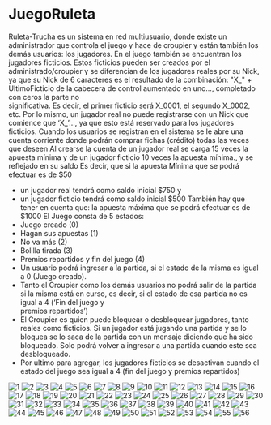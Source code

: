 # JuegoRuleta

  Ruleta-Trucha es un sistema en red multiusuario, donde existe un administrador que controla el juego y hace de croupier y están también los demás usuarios: los jugadores.
    En el juego también se encuentran los jugadores ficticios. Estos ficticios pueden ser creados por el administrado/croupier y se diferencian de los jugadores reales por su     Nick, ya que su Nick de 6 caracteres es el resultado de la combinación: "X_" + UltimoFicticio de la cabecera de control aumentado en uno..., completado con ceros la parte no  
  significativa. Es decir, el primer ficticio será X_0001, el segundo X_0002, etc. 
  Por lo mismo, un jugador real no puede registrarse con un Nick que comience que ‘X_’…, ya que esto está reservado para los jugadores ficticios.
  Cuando los usuarios se registran en el sistema se le abre una cuenta corriente donde podrán comprar fichas (crédito) todas las veces que deseen
  Al crearse la cuenta de un jugador real se carga 15 veces la apuesta mínima y de un jugador ficticio 10 veces la apuesta mínima., y se reflejado en su saldo
  Es decir, que si la apuesta Mínima que se podrá efectuar es de $50
  * un jugador real tendrá como saldo inicial $750 y 
  * un jugador ficticio tendrá como saldo inicial $500
  También hay que tener en cuenta que: la apuesta máxima que se podrá efectuar es de $1000
  El Juego consta de 5 estados: 
  * Juego creado (0) 
  * Hagan sus apuestas (1) 
  * No va más (2)
  * Bolilla tirada (3) 
  * Premios repartidos y fin del juego (4)
  * Un usuario podrá ingresar a la partida, si el estado de la misma es igual a 0 (Juego creado).                                                              
  * Tanto el Croupier como los demás usuarios no podrá salir de la partida si la misma está en curso, es decir, si el estado de esa partida no es igual a 4 (‘Fin del juego y    
    premios repartidos’)
  * El Croupier es quien puede bloquear o desbloquear jugadores, tanto reales como ficticios. Si un jugador está jugando una partida y se lo bloquea se lo saca de la partida con    un mensaje diciendo que ha sido bloqueado. Solo podrá volver a ingresar a una partida cuando este sea desbloqueado.
  * Por ultimo para agregar, los jugadores ficticios se desactivan cuando el estado del juego sea igual a 4 (fin del juego y premios repartidos)



![1](https://user-images.githubusercontent.com/79773876/116770646-a4c2c980-aa1b-11eb-9a44-f0572d3ce053.png)
![2](https://user-images.githubusercontent.com/79773876/116770647-a4c2c980-aa1b-11eb-96e9-30be8e739021.png)
![3](https://user-images.githubusercontent.com/79773876/116770649-a55b6000-aa1b-11eb-8b47-301d7a9e1554.png)
![4](https://user-images.githubusercontent.com/79773876/116770650-a5f3f680-aa1b-11eb-964d-a13c8e35c37f.png)
![5](https://user-images.githubusercontent.com/79773876/116770652-a5f3f680-aa1b-11eb-94f8-c5fbbd6a5064.png)
![6](https://user-images.githubusercontent.com/79773876/116770654-a68c8d00-aa1b-11eb-84a8-009b26069405.png)
![7](https://user-images.githubusercontent.com/79773876/116770655-a68c8d00-aa1b-11eb-8dbb-59d095eb64f9.png)
![8](https://user-images.githubusercontent.com/79773876/116770656-a7252380-aa1b-11eb-8278-c8a9c28c078a.png)
![9](https://user-images.githubusercontent.com/79773876/116770657-a7bdba00-aa1b-11eb-8e60-d49a2a8b2502.png)
![10](https://user-images.githubusercontent.com/79773876/116770658-a8565080-aa1b-11eb-8d3b-385f65cd4708.png)
![11](https://user-images.githubusercontent.com/79773876/116770660-a8eee700-aa1b-11eb-9859-007853f50350.png)
![12](https://user-images.githubusercontent.com/79773876/116770661-a8eee700-aa1b-11eb-9aee-9c6ba9abda2b.png)
![13](https://user-images.githubusercontent.com/79773876/116770662-a9877d80-aa1b-11eb-9d76-a85151618e69.png)
![14](https://user-images.githubusercontent.com/79773876/116770595-9379bd00-aa1b-11eb-8b51-989135187e70.png)
![15](https://user-images.githubusercontent.com/79773876/116770596-95438080-aa1b-11eb-9cae-25b3c755aed0.png)
![16](https://user-images.githubusercontent.com/79773876/116770597-95438080-aa1b-11eb-8934-4c7762a83b32.png)
![17](https://user-images.githubusercontent.com/79773876/116770598-95dc1700-aa1b-11eb-959a-cb5d32f21d01.png)
![18](https://user-images.githubusercontent.com/79773876/116770599-9674ad80-aa1b-11eb-838e-0c46b79435bc.png)
![19](https://user-images.githubusercontent.com/79773876/116770600-970d4400-aa1b-11eb-91cc-205b9957b40b.png)
![20](https://user-images.githubusercontent.com/79773876/116770601-97a5da80-aa1b-11eb-97be-3cd1f262a80a.png)
![21](https://user-images.githubusercontent.com/79773876/116770602-983e7100-aa1b-11eb-8706-9e5bc75d8d7a.png)
![22](https://user-images.githubusercontent.com/79773876/116770604-98d70780-aa1b-11eb-9bf2-ce74cffc891e.png)
![23](https://user-images.githubusercontent.com/79773876/116770606-996f9e00-aa1b-11eb-806b-267e735550aa.png)
![24](https://user-images.githubusercontent.com/79773876/116770607-996f9e00-aa1b-11eb-9d5d-0ec3d3cdefa1.png)
![25](https://user-images.githubusercontent.com/79773876/116770610-9a083480-aa1b-11eb-84ac-c77d1687796b.png)
![26](https://user-images.githubusercontent.com/79773876/116770611-9a083480-aa1b-11eb-8c99-072afd7014a3.png)
![27](https://user-images.githubusercontent.com/79773876/116770612-9aa0cb00-aa1b-11eb-9d39-55146200f37d.png)
![28](https://user-images.githubusercontent.com/79773876/116770613-9b396180-aa1b-11eb-8c68-53c3b2a1c616.png)
![29](https://user-images.githubusercontent.com/79773876/116770614-9b396180-aa1b-11eb-9746-16534e6a9293.png)
![30](https://user-images.githubusercontent.com/79773876/116770615-9bd1f800-aa1b-11eb-85a2-91c536aaca3d.png)
![31](https://user-images.githubusercontent.com/79773876/116770616-9bd1f800-aa1b-11eb-990e-e9ca0fc49b5a.png)
![32](https://user-images.githubusercontent.com/79773876/116770617-9c6a8e80-aa1b-11eb-94da-5a23cb505298.png)
![33](https://user-images.githubusercontent.com/79773876/116770618-9c6a8e80-aa1b-11eb-974d-dfb76770f7fa.png)
![34](https://user-images.githubusercontent.com/79773876/116770619-9d032500-aa1b-11eb-8ca3-8760b44a3de4.png)
![35](https://user-images.githubusercontent.com/79773876/116770620-9d032500-aa1b-11eb-85cd-5fa49472c160.png)
![36](https://user-images.githubusercontent.com/79773876/116770621-9d9bbb80-aa1b-11eb-9b46-3278d6015721.png)
![37](https://user-images.githubusercontent.com/79773876/116770622-9d9bbb80-aa1b-11eb-96bb-e451958cb2d5.png)
![38](https://user-images.githubusercontent.com/79773876/116770623-9e345200-aa1b-11eb-81b1-491f7d20105a.png)
![39](https://user-images.githubusercontent.com/79773876/116770624-9e345200-aa1b-11eb-9787-11c9d43a5ef4.png)
![40](https://user-images.githubusercontent.com/79773876/116770626-9ecce880-aa1b-11eb-8899-23651d2e9317.png)
![41](https://user-images.githubusercontent.com/79773876/116770628-9ecce880-aa1b-11eb-98ab-625fbda7c45a.png)
![42](https://user-images.githubusercontent.com/79773876/116770629-9f657f00-aa1b-11eb-8384-7fc60edb182f.png)
![43](https://user-images.githubusercontent.com/79773876/116770630-9ffe1580-aa1b-11eb-94bf-0af9c6080a12.png)
![44](https://user-images.githubusercontent.com/79773876/116770631-9ffe1580-aa1b-11eb-9fc3-d93c82e1a7a2.png)
![45](https://user-images.githubusercontent.com/79773876/116770632-a096ac00-aa1b-11eb-9e9d-1e42dba1937b.png)
![46](https://user-images.githubusercontent.com/79773876/116770633-a12f4280-aa1b-11eb-8fea-68c54afa680b.png)
![47](https://user-images.githubusercontent.com/79773876/116770635-a12f4280-aa1b-11eb-8926-ffab0b07ca90.png)
![48](https://user-images.githubusercontent.com/79773876/116770636-a1c7d900-aa1b-11eb-8da8-33aa140f6efb.png)
![49](https://user-images.githubusercontent.com/79773876/116770637-a1c7d900-aa1b-11eb-93f3-01998a389097.png)
![50](https://user-images.githubusercontent.com/79773876/116770639-a2606f80-aa1b-11eb-9ecf-c82d2b91ffc8.png)
![51](https://user-images.githubusercontent.com/79773876/116770640-a2606f80-aa1b-11eb-8889-be43762f987a.png)
![52](https://user-images.githubusercontent.com/79773876/116770641-a2f90600-aa1b-11eb-8954-37df32182371.png)
![53](https://user-images.githubusercontent.com/79773876/116770642-a2f90600-aa1b-11eb-98f1-3105893b3f65.png)
![54](https://user-images.githubusercontent.com/79773876/116770643-a3919c80-aa1b-11eb-8cb7-688ecd4c3a5e.png)
![55](https://user-images.githubusercontent.com/79773876/116770644-a3919c80-aa1b-11eb-8564-e1c8967d2afd.png)
![56](https://user-images.githubusercontent.com/79773876/116770645-a42a3300-aa1b-11eb-8b43-0327cdd09ec1.png)


